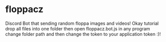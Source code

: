 # floppacz
Discord Bot that sending random floppa images and videos!
Okay tutorial drop all files into one folder then open floppacz.bot.js in any program change folder path and then change the token to your application token
:)!
